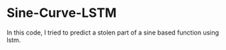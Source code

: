 # Sine-Curve-LSTM
In this code, I tried to predict a stolen part of a sine based function using lstm.
